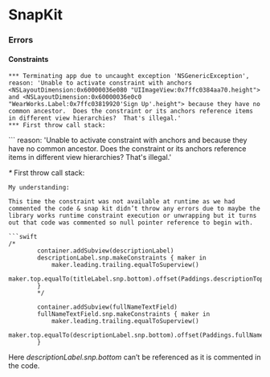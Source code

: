 # SnapKit

### Errors

#### Constraints

```text
*** Terminating app due to uncaught exception 'NSGenericException', reason: 'Unable to activate constraint with anchors <NSLayoutDimension:0x60000036e080 "UIImageView:0x7ffc0384aa70.height"> and <NSLayoutDimension:0x60000036e0c0 "WearWorks.Label:0x7ffc03819920'Sign Up'.height"> because they have no common ancestor.  Does the constraint or its anchors reference items in different view hierarchies?  That's illegal.'
*** First throw call stack:
```

\`\`\` reason: 'Unable to activate constraint with anchors  and  because they have no common ancestor. Does the constraint or its anchors reference items in different view hierarchies? That's illegal.'

_\*_ First throw call stack:

```text
My understanding: 

This time the constraint was not available at runtime as we had commented the code & snap kit didn’t throw any errors due to maybe the library works runtime constraint execution or unwrapping but it turns out that code was commented so null pointer reference to begin with.

```swift
/*
        container.addSubview(descriptionLabel)
        descriptionLabel.snp.makeConstraints { maker in
            maker.leading.trailing.equalToSuperview()
            maker.top.equalTo(titleLabel.snp.bottom).offset(Paddings.descriptionTop)
        }
        */

        container.addSubview(fullNameTextField)
        fullNameTextField.snp.makeConstraints { maker in
            maker.leading.trailing.equalToSuperview()
            maker.top.equalTo(descriptionLabel.snp.bottom).offset(Paddings.fullNameTop)
        }
```

Here _descriptionLabel.snp.bottom_ can’t be referenced as it is commented in the code.

